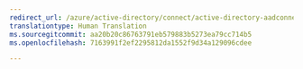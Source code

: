 ```yaml
---
redirect_url: /azure/active-directory/connect/active-directory-aadconnectsync-service-manager-ui-connectors
translationtype: Human Translation
ms.sourcegitcommit: aa20b20c86763791eb579883b5273ea79cc714b5
ms.openlocfilehash: 7163991f2ef2295812da1552f9d34a129096cdee

---
```




<!--HONumber=Dec16_HO3-->


